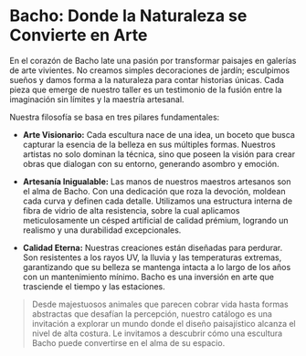 # Bacho: Donde la Naturaleza se Convierte en Arte

En el corazón de Bacho late una pasión por transformar paisajes en galerías de arte vivientes. No creamos simples decoraciones de jardín; esculpimos sueños y damos forma a la naturaleza para contar historias únicas. Cada pieza que emerge de nuestro taller es un testimonio de la fusión entre la imaginación sin límites y la maestría artesanal.

Nuestra filosofía se basa en tres pilares fundamentales:

*   **Arte Visionario:** Cada escultura nace de una idea, un boceto que busca capturar la esencia de la belleza en sus múltiples formas. Nuestros artistas no solo dominan la técnica, sino que poseen la visión para crear obras que dialogan con su entorno, generando asombro y emoción.

*   **Artesanía Inigualable:** Las manos de nuestros maestros artesanos son el alma de Bacho. Con una dedicación que roza la devoción, moldean cada curva y definen cada detalle. Utilizamos una estructura interna de fibra de vidrio de alta resistencia, sobre la cual aplicamos meticulosamente un césped artificial de calidad prémium, logrando un realismo y una durabilidad excepcionales.

*   **Calidad Eterna:** Nuestras creaciones están diseñadas para perdurar. Son resistentes a los rayos UV, la lluvia y las temperaturas extremas, garantizando que su belleza se mantenga intacta a lo largo de los años con un mantenimiento mínimo. Bacho es una inversión en arte que trasciende el tiempo y las estaciones.

> Desde majestuosos animales que parecen cobrar vida hasta formas abstractas que desafían la percepción, nuestro catálogo es una invitación a explorar un mundo donde el diseño paisajístico alcanza el nivel de alta costura. Le invitamos a descubrir cómo una escultura Bacho puede convertirse en el alma de su espacio.
